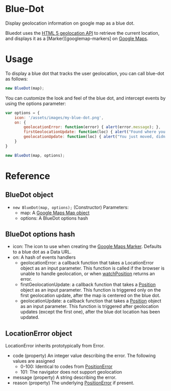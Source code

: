 # Blue-Dot

Display geolocation information on google map as a blue dot.

Bluedot uses the [HTML 5 geolocation API][geolocation-api] to retrieve
the current location, and displays it as a [Marker][googlemap-markers] on [Google Maps][googlemaps-api].

# Usage

To display a blue dot that tracks the user geolocation, you can call blue-dot as
follows:

```JavaScript
new BlueDot(map);
```

You can customize the look and feel of the blue dot, and intercept events
by using the options parameter:

```JavaScript
var options = {
    icon: '/assets/images/my-blue-dot.png',
    on: {
        geolocationError: function(error) { alert(error.message); },
        firstGeolocationUpdate: function(loc) { alert("Found where you are!"); }
        geolocationUpdate: function(loc) { alert("You just moved, didn't you?"); }
    }
}

new BlueDot(map, options);
```

# Reference

## BlueDot object

* `new BlueDot(map, options);` (Constructor)
  Parameters:
  * map: A [Google Maps Map object][googlemaps-map]
  * options: A BlueDot options hash

## BlueDot options hash

* icon: The icon to use when creating the [Google Maps Marker][googlemaps-markers]. Defaults to a blue dot as a Data URL.
* on: A hash of events handlers
  * geolocationError: a callback function that takes a LocationError object 
    as an input parameter. This function is called if the browser is unable 
    to handle geolocation, or when [watchPosition][geolocation-watchposition] 
    returns an error.
  * firstGeolocationUpdate: a callback function that takes a
    [Position][geolocation-position] object as an input parameter. This function
    is triggered only on the first geolocation update, after the map is centered
    on the blue dot.
  * geolocationUpdate: a callback function that takes a
    [Position][geolocation-position] object as an input parameter. This function
    is triggered after geolocation updates (except the first one), after the blue dot location has been updated.

## LocationError object

LocationError inherits prototypically from Error.

* code (property)
  An integer value describing the error. The following values are assigned
  * 0-100: Identical to codes from [PositionError][geolocation-positionerror]
  * 101: The navigator does not support geolocation
* message (property)
  A string describing the error.
* reason (property)
  The underlying [PositionError][geolocation-positionerror] if present.

[geolocation-api]: http://dev.w3.org/geo/api/spec-source.html
[geolocation-watchposition]: https://developer.mozilla.org/en-US/docs/Web/API/Geolocation/watchPosition
[geolocation-position]:https://developer.mozilla.org/en-US/docs/Web/API/Position
[geolocation-positionerror]:https://developer.mozilla.org/en-US/docs/Web/API/PositionError
[googlemaps-api]: https://developers.google.com/maps/
[googlemaps-markers]: https://developers.google.com/maps/documentation/javascript/markers
[googlemaps-map]: https://developers.google.com/maps/documentation/javascript/reference#Map
